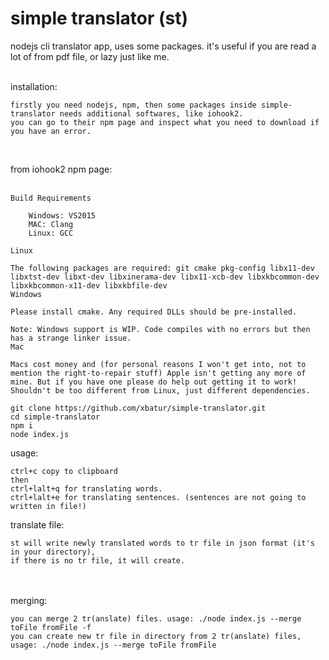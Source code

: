 # simple translator (st)
nodejs cli translator app, uses some packages. it's useful if you are read a lot of from pdf file, or lazy just like me.
<br />
<br />

installation: <br />
```
firstly you need nodejs, npm, then some packages inside simple-translator needs additional softwares, like iohook2. 
you can go to their npm page and inspect what you need to download if you have an error. 
```
<br />

from iohook2 npm page: <br />
<br />

```
Build Requirements

    Windows: VS2015
    MAC: Clang
    Linux: GCC

Linux

The following packages are required: git cmake pkg-config libx11-dev libxtst-dev libxt-dev libxinerama-dev libx11-xcb-dev libxkbcommon-dev libxkbcommon-x11-dev libxkbfile-dev
Windows

Please install cmake. Any required DLLs should be pre-installed.

Note: Windows support is WIP. Code compiles with no errors but then has a strange linker issue.
Mac

Macs cost money and (for personal reasons I won't get into, not to mention the right-to-repair stuff) Apple isn't getting any more of mine. But if you have one please do help out getting it to work! Shouldn't be too different from Linux, just different dependencies.
```

```
git clone https://github.com/xbatur/simple-translator.git 
cd simple-translator 
npm i 
node index.js 
```

usage: <br />
```
ctrl+c copy to clipboard 
then
ctrl+lalt+q for translating words. 
ctrl+lalt+e for translating sentences. (sentences are not going to written in file!)
```

translate file: <br />
```
st will write newly translated words to tr file in json format (it's in your directory), 
if there is no tr file, it will create.
```

<br />
<br />
merging: <br />

```
you can merge 2 tr(anslate) files. usage: ./node index.js --merge toFile fromFile -f
you can create new tr file in directory from 2 tr(anslate) files, usage: ./node index.js --merge toFile fromFile
```

<br />
<br />

